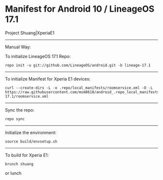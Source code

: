 Manifest for Android 10 / LineageOS 17.1
====================================
Project Shuang|XperiaE1

---

Manual Way:

To initialize LineageOS 17.1 Repo:

    repo init -u git://github.com/LineageOS/android.git -b lineage-17.1

---

To initialize Manifest for Xperia E1 devices:

    curl --create-dirs -L -o .repo/local_manifests/roomservice.xml -O -L https://raw.githubusercontent.com/msm8610/android_.repo_local_manifests/lineage-17.1/roomservice.xml

---

Sync the repo:

    repo sync

---

Initialize the environment:

    source build/envsetup.sh

---

To build for Xperia E1:

    brunch shuang

or
    lunch
    

